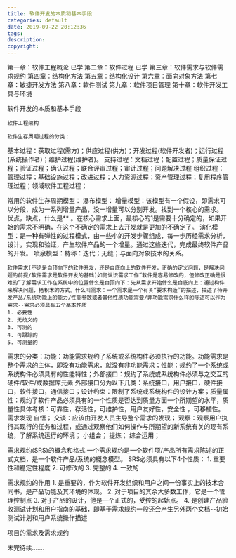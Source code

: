 ```yaml
---
title: 软件开发的本质和基本手段
categories: default
date: 2019-09-22 20:12:36
tags:
description:
copyright:
---
```

第一章：软件工程概论 已学
第二章：软件过程 已学
第三章：软件需求与软件需求规约
第四章：结构化方法
第五章：结构化设计<!-- more -->
第六章：面向对象方法
第七章：敏捷开发方法
第八章：软件测试
第九章：软件项目管理
第十章：软件开发工具与环境



软件开发的本质和基本手段

    软件工程架构

    软件生存周期过程的分类：
基本过程：获取过程(需方)；供应过程(供方)；开发过程(软件开发者)；运行过程(系统操作者)；维护过程(维护者)。
支持过程：文档过程；配置过程；质量保证过程；验证过程；确认过程；联合评审过程；审计过程；问题解决过程
组织过程：管理过程；基础设施过程；改进过程；人力资源过程；资产管理过程；复用程序管理过程；领域软件工程过程；

常用的软件生存周期模型：
瀑布模型：
增量模型：该模型有一个假设，即需求可以分段，成为一系列增量产品，没一增量可以分别开发。找到一个核心的需求。
    优点，缺点，什么是** 。在核心需求上面，最核心的1是需要十分确定的，如果开始的需求不明确，在这个不确定的需求上去开发就是更加的不确定了。
演化模型：是一种有弹性的过程模式，由一些小的开发步骤组成，每一步历经需求分析，设计，实现和验证，产生软件产品的一个增量。通过这些迭代，完成最终软件产品的开发。
喷泉模型：特称：迭代；无缝；与面向对象技术的关系。

    软件需求(不论是自顶向下的软件开发，还是自底向上的软件开发，正确的定义问题，是解决问题的前提/软件需求是软件开发的基础)如何认识需求工作“软件是容易修改的，但修改正确是很难的”了解需求工作在系统中的位置什么是自顶向下：先从需求开始什么是自底向上：通过构件来解决问题，搭积木的方式。什么叫需求：一个需求是一个有关“要求构造”的描述，描述了待开发产品/系统功能上的能力/性能参数或者其他性质功能需要/非功能需求什么样的陈述可以作为需求--需求必须具有五个基本性质
	1. 必要性
	2. 无歧义的
	3. 可测的
	4. 可跟踪的
	5. 可测量的

需求的分类：功能：功能需求规约了系统或系统构件必须执行的功能。功能需求是整个需求的主体，即没有功能需求，就没有非功能需求；性能：规约了一个系统或系统构件必须具有的性能特性；外部接口：规约了系统或系统构件必须与之交互的硬件/软件/或数据库元素      外部接口分为以下几类：系统接口，用户接口，硬件接口，软件接口，通信接口；设计约束：限制了系统或系统构件的设计方案；质量属性：规约了软件产品必须具有的一个性质是否达到质量方面一个所期望的水平，质量性具体考核：可靠性，存活性，可维护性，用户友好性，安全性 ，可移植性。
需求发现
自悟；
交谈：应该由开发人员主导整个需求的发现；
观察：观察用户执行其现行的任务和过程，或通过观察他们如何操作与所期望的新系统有关的现有系统，了解系统运行的环境；
小组会；
提炼；
综合运用；

需求规约(SRS)的概念和格式
一个需求规约是一个软件项/产品所有需求陈述的正式文档，是一个软件产品/系统的概念模型。
SRS必须具有以下4个性质：
	1. 重要性和稳定性程度
	2. 可修改的
	3. 完整的
	4. 一致的



需求规约的作用
	1. 是重要的，作为软件开发组织和用户之间一份事实上的技术合同书，是产品功能及其环境的体现。
	2. 对于项目的其余大多数工作，它是一个管理控制点
	3. 对于产品的设计，他是一个正式的，受控的起始点。
	4. 是创建产品验收测试计划和用户指南的基础，即基于需求规约一般还会产生另外两个文档--初始测试计划和用户系统操作描述

项目的需求及需求规约

未完待续.......
